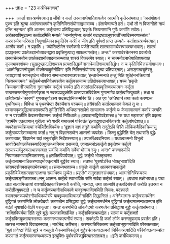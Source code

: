+++
title = "23 कर्त्रधिकरणम्"

+++
॥कर्ता शास्त्रार्थवत्त्वात्॥ जीवो न कर्ता तस्यानाधेयातिशयत्वेन आत्मनि कृतेरसंभवात्। 'असंगोह्ययं पुरुष'इति श्रुत्या असंगत्वावगमेन कृतिनिमित्तसंयोगाद्यभावाच्च। हंताचेन्मन्यते हतं। उभौ तौ न विजानीतो नायं हन्ति नहन्यत' इति आत्मनः कर्तृत्वस्य प्रतिषिद्धत्वात् 'प्रकृतेः क्रियमाणानि गुणैः कर्माणि सर्वशः। अहंकाराविमूढात्मा कर्ताऽहमिति मन्यते' 'नान्यंगुणेभ्यः कर्तारं यदाद्रष्टाऽनुपश्यती'त्यादिस्मरणाच्चांतः" करणरूपेण परिणता त्रिगुणात्मिका प्रकृतिरेव कर्त्री न जीव इति पूर्वपक्षे प्राप्त उच्यते- कर्ताशास्त्रार्थवत्वात्। आत्मैव कर्ता। न प्रकृतिः। 'ज्योतिष्टोमेन स्वर्गकमो यजेते'त्यादि शास्त्राणामर्थवत्त्वावश्यम्भावात्। शास्त्रं ह्यप्रवृत्तस्य प्रवर्तकज्ञानोत्पादनद्वारा प्रवृत्तिमुत्पाद्य साफल्यंगच्छेत्। अन्तः" करणादेरचेतनस्य प्रवर्त्यत्वे तस्याचेतनत्वेन प्रवर्तकज्ञानोत्पादनासम्भवात् शास्त्रं विफलमेव स्यात्। न चात्मनोऽनाधेयातिशयत्वात् कृत्यभावश्शंक्यः।सुखदुःखाद्यतिशयस्य प्रत्यक्षसिद्धत्वेनानाधेयातिशयत्वासिद्धेः। न च कृतिनिमित्तसंयोगाभावः। 'आत्मेन्द्रियमनोयुक्तं भोक्तेत्याहुर्मनीषिण' इति निमित्तसंयोगस्य श्रुत्या प्रतिपादनात्। असङ्गत्वश्रुतेस्तु जाग्रद्दशायां स्वप्नदृष्टेन जीवस्य सम्बन्धाभावमात्रपरत्वात् 'हन्ताचेन्मन्यते हन्तु'मिति श्रुतेर्हननक्रियायां नित्यस्यात्मनः" कर्तुकर्मभावनिषेधपरत्वेन कर्तृत्वसामान्य प्रतिक्षेपकत्वाभावात्। यच्च 'प्रकृतेः क्रियमाणानी'त्यादिना गुणानामेव कर्तृत्वं स्मर्यत इति तत्सांसारिकप्रवृत्तिष्वस्यात्मनः कर्तृता सत्वरजस्तमोगुणसंसर्गकृता न स्वरूपप्रयुक्तेति प्राप्ताप्राप्तविवेकेन गुणानामेव कर्तृत्वमित्युच्यते। तथा च तत्रैवोच्यते-'कारणं" गुणसङ्गोऽस्य सदसद्योनिजन्मस्वि'ति। अत एव 'अधिष्ठानं तथा कर्ता करणञ्च पृथग्विधम्। विविधा च पृथक्चेष्टा दैवञ्चैवात्र पञ्चमम्॥ तत्रैवंसति कर्तारमात्मानं केवलं तु यः। पश्यत्यकृतबुद्धित्वान्नसपश्यति दुर्मति'रिति अधिष्ठानसापेक्षे सत्यात्मनः कर्तृत्वे यः केवलमात्मानं कर्तारं पश्यति स न पश्यतीति केवलस्यैवात्मनः कर्तृत्वं निषिध्यते॥॥उपादानाद्विरोपदेशाच्च॥ 'स यथा महाराज' इति प्रकृत्य 'एवमेवैष एतत्प्राणान् गृहीत्वा स्वे शरीरे यथाकामं परिवर्तत'इत्याद्युपादानविहारयोः कर्तृत्वोपदेशात्॥॥व्यपदेशाच्चक्रियायां नचेन्निर्देशविपर्ययः॥ 'वॢज्ञानं यज्ञं तनुते कर्माणि तनुतेऽपि चे'ति लौकिकवैदिकक्रियासु कर्तुत्वव्यपदेशाच्चात्मा कर्ता॥ ननु न विज्ञानशब्देन आत्मनो व्यपदेशः। किन्तु बुद्धेरिति चेत् तथासति बुद्धेः करणत्वात् 'विज्ञानेन यज्ञं तनुत'इति निर्देशस्स्यात्॥।उपलब्धिवदनियसः॥ यथात्वात्मनो विभुत्वे सार्वात्रिकोपलब्धिस्स्यादित्युपलब्ध्यनियमः प्रसज्यते, एवमात्मनोऽकर्तृत्वे प्रकृतेश्च कर्तृत्वे तस्यास्सर्वपुरुषसाधारणत्वात् सर्वाणि कर्माणि सर्वेषां भोगाय स्युः। अन्तः" करणादयोपि नियामकाभावादनियतास्स्युः॥॥शक्तिविपर्ययात्॥ बुद्धेः कर्तृत्वे भोक्तृत्वस्य कर्तृत्वसामानाधिकरण्याद्भोक्तृत्वमपि बुद्धेरेव स्यात्। ततश्च 'पुरुषोऽस्ति भोक्तृभावा'दिति सांख्यदर्शनमसङ्गतमेवस्यात्॥।समाध्यभावाच्च॥ प्रकृतेः कर्तृत्वे आत्मनश्चाकर्तृत्वे प्रकृतिविविक्तात्मज्ञानलक्षणा समाधिश्च लुप्येत। प्रकृतेः" तादृशज्ञानसंभवात्। आत्मनोनिष्क्रियस्य कर्तृत्वामङ्गीकाराच्च॥ननु आत्मनः कर्तृत्वे स्वाभाविके सति सर्वदा कर्तृत्वं स्यात्। ॥यथाच तक्षोभयथा॥ यथा तक्षा सत्यामिच्छायां वाश्यादिसहकारिसम्पत्तौ करोति, नान्यदा, तथा आत्मापि इच्छादिसंपत्तौ करोति इतरथा न करोतीत्युपपद्यते। न च कर्तृत्वस्यानौपाधिकत्वे यावद्द्रव्यभावित्वमिति नियमः, बदरफले श्यामरक्तरूपयोरनौपाधिकयोरपि यावद्द्रव्यभावित्वादर्शनादिति सिद्धान्तितं। अनेनैवात्मनः कर्तृत्वसमर्थनेन बुद्धिगतं करणमिति लोकवेदयोः करणत्वेन प्रसिद्धाया बुद्धेः कर्तृत्वसमर्थनेन बुद्धिगतं कर्तृत्वमात्मन्यध्यस्यत इति बदंतो मृषावादिनोऽपि पराकृताः। अन्तः करणमिति लोकवेदयोः करणत्वेन प्रसिद्धाया बुद्धेः कर्तृत्वासंभवात्। 'शक्तिविपर्यया'दिति सूत्रे बुद्धेः करणशक्तिर्हीयेत। कर्तृशक्तिश्चापद्येत। सत्यां च कर्तृशक्तौ कर्तृशक्तियुक्तायास्तस्याः करणमन्यत्कल्पनीयं स्यात्। शक्तेऽपि हि कर्ता लोके करणमुपादाय प्रवर्तत इति। ततश्च नाममात्रे विवादस्स्यात्। नार्थभेदः कश्चित्। करणव्यतिरिक्तस्य कर्तृत्वाभ्युपगमादिति परैरुक्तत्वात् 'गुहां प्रविष्टा'विति सूत्रे च वस्तुतो नैकस्यापिकर्तृत्वं बुद्धेरचेतनत्वादात्मनो निर्विकारत्वादिति परैरेवोक्तत्वाच्चांतः करणगतं कर्तृत्वमात्मन्यध्यस्यत इत्युक्तिः पुर्वाषरविरुद्धैवेत्यास्तांतावत्॥ ॥इति कर्त्रधिकरणम्॥